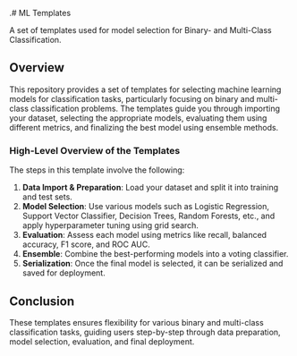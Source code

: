 .# ML Templates

A set of templates used for model selection for Binary- and Multi-Class Classification.

## Overview

This repository provides a set of templates for selecting machine learning models for classification tasks, particularly focusing on binary and multi-class classification problems. The templates guide you through importing your dataset, selecting the appropriate models, evaluating them using different metrics, and finalizing the best model using ensemble methods.

### High-Level Overview of the Templates

The steps in this template involve the following:

1. **Data Import & Preparation**: Load your dataset and split it into training and test sets.
2. **Model Selection**: Use various models such as Logistic Regression, Support Vector Classifier, Decision Trees, Random Forests, etc., and apply hyperparameter tuning using grid search.
3. **Evaluation**: Assess each model using metrics like recall, balanced accuracy, F1 score, and ROC AUC.
4. **Ensemble**: Combine the best-performing models into a voting classifier.
5. **Serialization**: Once the final model is selected, it can be serialized and saved for deployment.


## Conclusion
These templates ensures flexibility for various binary and multi-class classification tasks, guiding users step-by-step through data preparation, model selection, evaluation, and final deployment.
